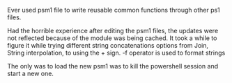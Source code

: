 
Ever used psm1 file to write reusable common functions through other ps1 files. 

Had the horrible experience after editing the psm1 files, the updates were not reflected because of the module was being cached. It took a while to figure it while trying different string concatenations options from Join, String interpolation, to using the + sign. -f operator is used to format strings 

The only was to load the new psm1 was to kill the powershell session and start a new one. 